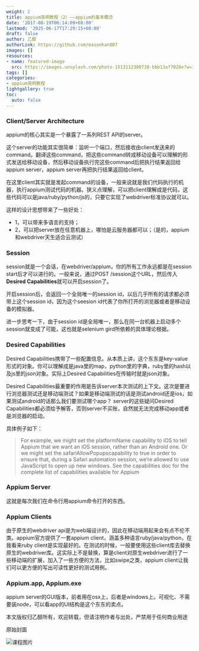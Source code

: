 ```yaml
---
weight: 2
title: appium简明教程（2）——appium的基本概念
date: '2017-08-19T06:14:09+08:00'
lastmod: '2025-06-17T17:29:15+08:00'
draft: false
author: 乙醇
authorLink: https://github.com/easonhan007
images: []
resources:
- name: featured-image
  src: https://images.unsplash.com/photo-1513112300738-bbb13af7028e?w=300
tags: []
categories:
- appium简明教程
lightgallery: true
toc:
  auto: false
---
```




### Client/Server Architecture

appium的核心其实是一个暴露了一系列REST API的server。

这个server的功能其实很简单：监听一个端口，然后接收由client发送来的command。翻译这些command，把这些command转成移动设备可以理解的形式发送给移动设备，然后移动设备执行完这些command后把执行结果返回给appium server，appium server再把执行结果返回给client。

在这里client其实就是发起command的设备，一般来说就是我们代码执行的机器，执行appium测试代码的机器。狭义点理解，可以把client理解成是代码，这些代码可以是java/ruby/python/js的，只要它实现了webdriver标准协议就可以。

这样的设计思想带来了一些好处：

* 1，可以带来多语言的支持；
* 2，可以把server放在任意机器上，哪怕是云服务器都可以；（是的，appium和webdriver天生适合云测试）

### Session

session就是一个会话，在webdriver/appium，你的所有工作永远都是在session start后才可以进行的。一般来说，通过POST /session这个URL，然后传入**Desired Capabilities**就可以开启session了。

开启session后，会返回一个全局唯一的session id，以后几乎所有的请求都必须带上这个session id，因为这个seesion id代表了你所打开的浏览器或者是移动设备的模拟器。

进一步思考一下，由于session id是全局唯一，那么在同一台机器上启动多个session就变成了可能，这也就是selenium gird所依赖的具体理论根据。

### Desired Capabilities

Desired Capabilities携带了一些配置信息。从本质上讲，这个东东是key-value形式的对象。你可以理解成是java里的map，python里的字典，ruby里的hash以及js里的json对象。实际上Desired Capabilities在传输时就是json对象。

Desired Capabilities最重要的作用是告诉server本次测试的上下文。这次是要进行浏览器测试还是移动端测试？如果是移动端测试的话是测试android还是ios，如果测试android的话那么我们要测试哪个app？ server的这些疑问Desired Capabilities都必须给予解答，否则server不买账，自然就无法完成移动app或者是浏览器的启动。

具体例子如下：

> For example, we might set the platformName capability to iOS to tell Appium that we want an iOS session, rather than an Android one. Or we might set the safariAllowPopupscapability to true in order to ensure that, during a Safari automation session, we’re allowed to use JavaScript to open up new windows. See the capabilities doc for the complete list of capabilities available for Appium

### Appium Server

这就是每次我们在命令行用appium命令打开的东西。

### Appium Clients

由于原生的webdriver api是为web端设计的，因此在移动端用起来会有点不伦不类。appium官方提供了一套appium client，涵盖多种语言ruby/java/python，在我看来ruby client是实现最好的。在测试的时候，一般要使用这些client库去替换原生的webdriver库。这实际上不是替换，算是client对原生webdriver进行了一些移动端的扩展，加入了一些方便的方法，比如swipe之类，appium client让我们可以更方便的写出可读性更好的测试用例。

### Appium.app, Appium.exe

appium server的GUI版本，前者用在osx上，后者是windows上。可视化、不需要装node，可以看app的UI结构是这个东东的卖点。

本文版权归乙醇所有，欢迎转载，但请注明作者与出处，严禁用于任何商业用途




原始封面

![课程图片](https://images.unsplash.com/photo-1513112300738-bbb13af7028e?w=300)

